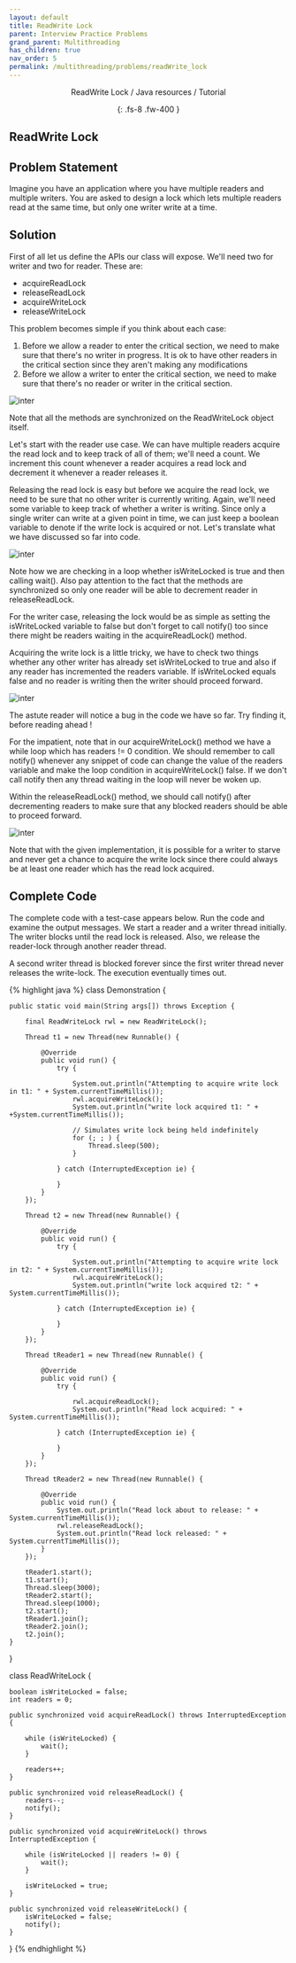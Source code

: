 ```yaml
---
layout: default
title: ReadWrite Lock
parent: Interview Practice Problems
grand_parent: Multithreading
has_children: true
nav_order: 5
permalink: /multithreading/problems/readWrite_lock
---
```

<div align="center" markdown="1">
ReadWrite Lock / Java resources / Tutorial

{: .fs-8 .fw-400 }
</div>

## ReadWrite Lock

## Problem Statement
Imagine you have an application where you have multiple readers and multiple writers. You are asked to design a lock which lets multiple readers read at the same time, but only one writer write at a time.

## Solution

First of all let us define the APIs our class will expose. We'll need two for writer and two for reader. These are:
* acquireReadLock
* releaseReadLock
* acquireWriteLock
* releaseWriteLock

This problem becomes simple if you think about each case:
1. Before we allow a reader to enter the critical section, we need to make sure that there's no writer in progress. It is ok to have other readers in the critical section since they aren't making any modifications
2. Before we allow a writer to enter the critical section, we need to make sure that there's no reader or writer in the critical section.

![inter](https://raw.githubusercontent.com/TestJavaDev/java-resources/master/resources/inter/inter23.png)

Note that all the methods are synchronized on the ReadWriteLock object itself.

Let's start with the reader use case. We can have multiple readers acquire the read lock and to keep track of all of them; we'll need a count. We increment this count whenever a reader acquires a read lock and decrement it whenever a reader releases it.

Releasing the read lock is easy but before we acquire the read lock, we need to be sure that no other writer is currently writing. Again, we'll need some variable to keep track of whether a writer is writing. Since only a single writer can write at a given point in time, we can just keep a boolean variable to denote if the write lock is acquired or not. Let's translate what we have discussed so far into code.

![inter](https://raw.githubusercontent.com/TestJavaDev/java-resources/master/resources/inter/inter24.png)

Note how we are checking in a loop whether isWriteLocked is true and then calling wait(). Also pay attention to the fact that the methods are synchronized so only one reader will be able to decrement reader in releaseReadLock.

For the writer case, releasing the lock would be as simple as setting the isWriteLocked variable to false but don't forget to call notify() too since there might be readers waiting in the acquireReadLock() method.

Acquiring the write lock is a little tricky, we have to check two things whether any other writer has already set isWriteLocked to true and also if any reader has incremented the readers variable. If isWriteLocked equals false and no reader is writing then the writer should proceed forward.

![inter](https://raw.githubusercontent.com/TestJavaDev/java-resources/master/resources/inter/inter25.png)

The astute reader will notice a bug in the code we have so far. Try finding it, before reading ahead !

For the impatient, note that in our acquireWriteLock() method we have a while loop which has readers != 0 condition. We should remember to call notify() whenever any snippet of code can change the value of the readers variable and make the loop condition in acquireWriteLock() false. If we don't call notify then any thread waiting in the loop will never be woken up.

Within the releaseReadLock() method, we should call notify() after decrementing readers to make sure that any blocked readers should be able to proceed forward.

![inter](https://raw.githubusercontent.com/TestJavaDev/java-resources/master/resources/inter/inter26.png)

Note that with the given implementation, it is possible for a writer to starve and never get a chance to acquire the write lock since there could always be at least one reader which has the read lock acquired.

## Complete Code
The complete code with a test-case appears below. Run the code and examine the output messages. We start a reader and a writer thread initially. The writer blocks until the read lock is released. Also, we release the reader-lock through another reader thread.

A second writer thread is blocked forever since the first writer thread never releases the write-lock. The execution eventually times out.

{% highlight java %}
class Demonstration {

    public static void main(String args[]) throws Exception {

        final ReadWriteLock rwl = new ReadWriteLock();

        Thread t1 = new Thread(new Runnable() {

            @Override
            public void run() {
                try {

                    System.out.println("Attempting to acquire write lock in t1: " + System.currentTimeMillis());
                    rwl.acquireWriteLock();
                    System.out.println("write lock acquired t1: " + +System.currentTimeMillis());

                    // Simulates write lock being held indefinitely
                    for (; ; ) {
                        Thread.sleep(500);
                    }

                } catch (InterruptedException ie) {

                }
            }
        });

        Thread t2 = new Thread(new Runnable() {

            @Override
            public void run() {
                try {

                    System.out.println("Attempting to acquire write lock in t2: " + System.currentTimeMillis());
                    rwl.acquireWriteLock();
                    System.out.println("write lock acquired t2: " + System.currentTimeMillis());

                } catch (InterruptedException ie) {

                }
            }
        });

        Thread tReader1 = new Thread(new Runnable() {

            @Override
            public void run() {
                try {

                    rwl.acquireReadLock();
                    System.out.println("Read lock acquired: " + System.currentTimeMillis());

                } catch (InterruptedException ie) {

                }
            }
        });

        Thread tReader2 = new Thread(new Runnable() {

            @Override
            public void run() {
                System.out.println("Read lock about to release: " + System.currentTimeMillis());
                rwl.releaseReadLock();
                System.out.println("Read lock released: " + System.currentTimeMillis());
            }
        });

        tReader1.start();
        t1.start();
        Thread.sleep(3000);
        tReader2.start();
        Thread.sleep(1000);
        t2.start();
        tReader1.join();
        tReader2.join();
        t2.join();
    }
}

class ReadWriteLock {

    boolean isWriteLocked = false;
    int readers = 0;

    public synchronized void acquireReadLock() throws InterruptedException {

        while (isWriteLocked) {
            wait();
        }

        readers++;
    }

    public synchronized void releaseReadLock() {
        readers--;
        notify();
    }

    public synchronized void acquireWriteLock() throws InterruptedException {

        while (isWriteLocked || readers != 0) {
            wait();
        }

        isWriteLocked = true;
    }

    public synchronized void releaseWriteLock() {
        isWriteLocked = false;
        notify();
    }
}
{% endhighlight %}